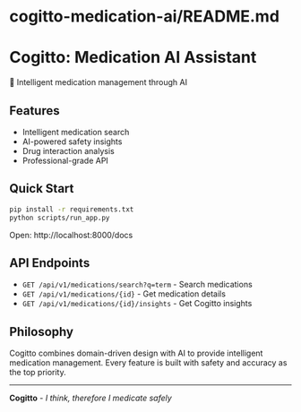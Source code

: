 # cogitto-medication-ai/README.md
# Cogitto: Medication AI Assistant

🧠 Intelligent medication management through AI

## Features

- Intelligent medication search
- AI-powered safety insights
- Drug interaction analysis
- Professional-grade API

## Quick Start

```bash
pip install -r requirements.txt
python scripts/run_app.py
```

Open: http://localhost:8000/docs

## API Endpoints

- `GET /api/v1/medications/search?q=term` - Search medications
- `GET /api/v1/medications/{id}` - Get medication details  
- `GET /api/v1/medications/{id}/insights` - Get Cogitto insights

## Philosophy

Cogitto combines domain-driven design with AI to provide intelligent medication management. Every feature is built with safety and accuracy as the top priority.

---

**Cogitto** - *I think, therefore I medicate safely*
